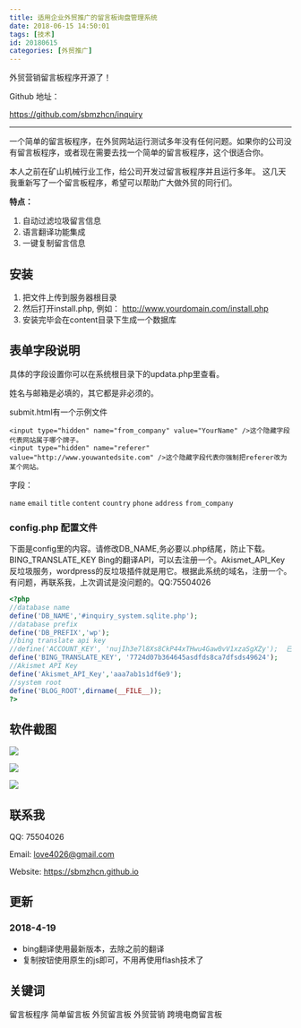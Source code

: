 ```yaml
---
title: 适用企业外贸推广的留言板询盘管理系统
date: 2018-06-15 14:50:01
tags: [技术]
id: 20180615
categories: [外贸推广]
---
```


外贸营销留言板程序开源了！

Github 地址：

https://github.com/sbmzhcn/inquiry

-------


一个简单的留言板程序，在外贸网站运行测试多年没有任何问题。如果你的公司没有留言板程序，或者现在需要去找一个简单的留言板程序，这个很适合你。

本人之前在矿山机械行业工作，给公司开发过留言板程序并且运行多年。 这几天我重新写了一个留言板程序，希望可以帮助广大做外贸的同行们。

**特点：**

1. 自动过滤垃圾留言信息
2. 语言翻译功能集成
3. 一键复制留言信息

## 安装

1. 把文件上传到服务器根目录
2. 然后打开install.php, 例如： http://www.yourdomain.com/install.php
3. 安装完毕会在content目录下生成一个数据库

## 表单字段说明

具体的字段设置你可以在系统根目录下的updata.php里查看。

姓名与邮箱是必填的，其它都是非必须的。

submit.html有一个示例文件

```
<input type="hidden" name="from_company" value="YourName" />这个隐藏字段代表网站属于哪个牌子。
<input type="hidden" name="referer" value="http://www.youwantedsite.com" />这个隐藏字段代表你强制把referer改为某个网站。
```

字段：

`name` `email` `title` `content` `country` `phone` `address` `from_company`


### config.php 配置文件

下面是config里的内容。请修改DB_NAME,务必要以.php结尾，防止下载。BING_TRANSLATE_KEY Bing的翻译API，可以去注册一个。Akismet_API_Key 反垃圾服务，wordpress的反垃圾插件就是用它。根据此系统的域名，注册一个。有问题，再联系我，上次调试是没问题的。QQ:75504026

```php
<?php
//database name
define('DB_NAME','#inquiry_system.sqlite.php');
//database prefix
define('DB_PREFIX','wp');
//bing translate api key
//define('ACCOUNT_KEY', 'nujIh3e7l8Xs8CkP44xTHwu4Gaw0vV1xzaSgXZy');  已废弃
define('BING_TRANSLATE_KEY', '7724d07b364645asdfds8ca7dfsds49624');
//Akismet API Key
define('Akismet_API_Key','aaa7ab1s1df6e9');
//system root
define('BLOG_ROOT',dirname(__FILE__));
?>
```

## 软件截图

![](https://github.com/sbmzhcn/inquiry/blob/master/docs/inquiry-screen01.png?raw=true)

![](https://github.com/sbmzhcn/inquiry/blob/master/docs/inquiry-screen02.png?raw=true)

![](https://github.com/sbmzhcn/inquiry/blob/master/docs/inquiry-screen03.png?raw=true)

## 联系我

QQ: 75504026

Email: love4026@gmail.com

Website: https://sbmzhcn.github.io

## 更新

### 2018-4-19

* bing翻译使用最新版本，去除之前的翻译
* 复制按钮使用原生的js即可，不用再使用flash技术了


## 关键词

留言板程序  简单留言板  外贸留言板  外贸营销  跨境电商留言板 


